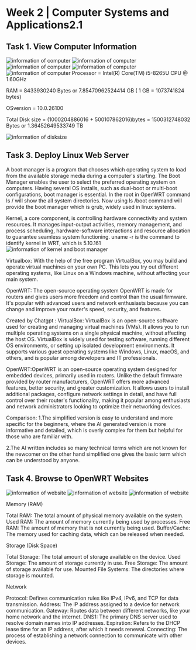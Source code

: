 # Week 2 | Computer Systems and Applications2.1

## Task 1. View Computer Information
![information of computer](./build/week2tasks2.1.png)
![information of computer](./build/week2task2.2.png)
![information of computer](./build/week2task2.3.png)
![information of computer](./build/week2task2.4.png)
![information of computer](./build/week2task2.5.png)
Processor =  Intel(R) Core(TM) i5-8265U CPU @ 1.60GHz

RAM = 8433930240 Bytes or 7.85470962524414 GB ( 1 GB = 1073741824 bytes)

OSversion =  10.0.26100

Total Disk size =  (1000204886016 + 500107862016)bytes = 1500312748032 Bytes or 1.36452649533749 TB 

![information of disksize](./build/week2task2.6.png)

## Task 3. Deploy Linux Web Server
A boot manager is a program that chooses which operating system to load from the available storage media during a computer's starting. The Boot Manager enables the user to select the preferred operating system on computers. Having several OS installs, such as dual-boot or multi-boot configurations, boot manager is essential. In the root in OpenWRT command ls / will show the all system directories. Now using ls /boot command will provide the boot manager which is grub, widely used in linux systems.

Kernel, a core component, is controlling hardware connectivity and system resources. It manages input-output activities, memory management, and process scheduling, hardware-software interactions and resource allocation to guarantee seamless system functioning. uname -r is the command to identify kernel in WRT, which is 5.10.161
![information of kernel and boot manager](./build/week2_task3.png)

Virtualbox: With the help of the free program VirtualBox, you may build and operate virtual machines on your own PC. This lets you try out different operating systems, like Linux on a Windows machine, without affecting your main system.

OpenWRT: The open-source operating system OpenWRT is made for routers and gives users more freedom and control than the usual firmware. It's popular with advanced users and network enthusiasts because you can change and improve your router's speed, security, and features.

Created by Chatgpt : 
VirtualBox: VirtualBox is an open-source software used for creating and managing virtual machines (VMs). It allows you to run multiple operating systems on a single physical machine, without affecting the host OS. VirtualBox is widely used for testing software, running different OS environments, or setting up isolated development environments. It supports various guest operating systems like Windows, Linux, macOS, and others, and is popular among developers and IT professionals.

OpenWRT:OpenWRT is an open-source operating system designed for embedded devices, primarily used in routers. Unlike the default firmware provided by router manufacturers, OpenWRT offers more advanced features, better security, and greater customization. It allows users to install additional packages, configure network settings in detail, and have full control over their router's functionality, making it popular among enthusiasts and network administrators looking to optimize their networking devices.

Comparison:
1.The simplified version is easy to understand and more specific for the beginners, where the AI generated version is more informative and detailed, which is overly complex for them but helpful for those who are familiar with.

2.The AI written includes so many technical terms which are not known for the newcomer on the other hand simplified one gives the basic term which can be understood by anyone.

## Task 4. Browse to OpenWRT Websites
![information of website](./build/week2task4.3.png)
![information of website](./build/week2task4.1.png)
![information of website](./build/week2task4.2.png)

Memory (RAM)

Total RAM: The total amount of physical memory available on the system.
Used RAM: The amount of memory currently being used by processes.
Free RAM: The amount of memory that is not currently being used.
Buffer/Cache: The memory used for caching data, which can be released when needed.

Storage (Disk Space)

Total Storage: The total amount of storage available on the device.
Used Storage: The amount of storage currently in use.
Free Storage: The amount of storage available for use.
Mounted File Systems: The directories where storage is mounted.

Network

Protocol: Defines communication rules like IPv4, IPv6, and TCP for data transmission.
Address: The IP address assigned to a device for network communication.
Gateway: Routes data between different networks, like your home network and the internet.
DNS1: The primary DNS server used to resolve domain names into IP addresses.
Expiration: Refers to the DHCP lease time for an IP address, after which it needs renewal.
Connecting: The process of establishing a network connection to communicate with other devices.
